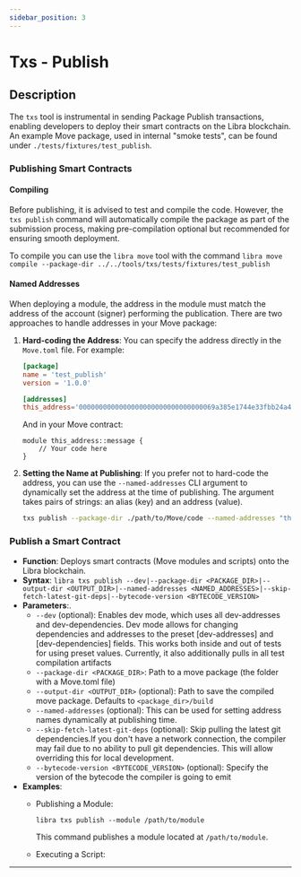 ```yaml
---
sidebar_position: 3
---
```


# Txs - Publish

## Description
The `txs` tool is instrumental in sending Package Publish transactions, enabling developers to deploy their smart contracts on the Libra blockchain. An example Move package, used in internal "smoke tests", can be found under `./tests/fixtures/test_publish`.

### Publishing Smart Contracts

#### Compiling
Before publishing, it is advised to test and compile the code. However, the `txs publish` command will automatically compile the package as part of the submission process, making pre-compilation optional but recommended for ensuring smooth deployment.

To compile you can use the `libra move` tool with the command `libra move compile --package-dir ../../tools/txs/tests/fixtures/test_publish` 

#### Named Addresses
When deploying a module, the address in the module must match the address of the account (signer) performing the publication. There are two approaches to handle addresses in your Move package:

1. **Hard-coding the Address**:
    You can specify the address directly in the `Move.toml` file. For example:
    ```toml
    [package]
    name = 'test_publish'
    version = '1.0.0'

    [addresses]
    this_address='0000000000000000000000000000000069a385e1744e33fbb24a42ecbd1603e3'
    ```

    And in your Move contract:
    ```move
    module this_address::message {
        // Your code here
    }
    ```

2. **Setting the Name at Publishing**:
    If you prefer not to hard-code the address, you can use the `--named-addresses` CLI argument to dynamically set the address at the time of publishing. The argument takes pairs of strings: an alias (key) and an address (value).
    ```sh
    txs publish --package-dir ./path/to/Move/code --named-addresses "this_address=0x1234"
    ```

### Publish a Smart Contract
- **Function**: Deploys smart contracts (Move modules and scripts) onto the Libra blockchain.
- **Syntax**: `libra txs publish --dev|--package-dir <PACKAGE_DIR>|--output-dir <OUTPUT_DIR>|--named-addresses <NAMED_ADDRESSES>|--skip-fetch-latest-git-deps|--bytecode-version <BYTECODE_VERSION>`
- **Parameters**:.
  - `--dev` (optional): Enables dev mode, which uses all dev-addresses and dev-dependencies. Dev mode allows for changing dependencies and addresses to the preset [dev-addresses] and [dev-dependencies] fields.  This works both inside and out of tests for using preset values. Currently, it also additionally pulls in all test compilation artifacts
  - `--package-dir <PACKAGE_DIR>`: Path to a move package (the folder with a Move.toml file)
  - `--output-dir <OUTPUT_DIR>` (optional): Path to save the compiled move package. Defaults to `<package_dir>/build`
  - `--named-addresses` (optional): This can be used for setting address names dynamically at publishing time.
  - `--skip-fetch-latest-git-deps` (optional): Skip pulling the latest git dependencies.If you don't have a network connection, the compiler may fail due to no ability to pull git dependencies. This will allow overriding this for local development.
  - `--bytecode-version <BYTECODE_VERSION>` (optional): Specify the version of the bytecode the compiler is going to emit
- **Examples**:
  - Publishing a Module:
    ```
    libra txs publish --module /path/to/module
    ```
    This command publishes a module located at `/path/to/module`.
  
  - Executing a Script:

---
